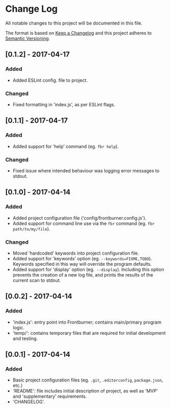 # Change Log
All notable changes to this project will be documented in this file.

The format is based on [Keep a Changelog](http://keepachangelog.com/)
and this project adheres to [Semantic Versioning](http://semver.org/).

## [0.1.2] - 2017-04-17
### Added
- Added ESLint config. file to project.

### Changed
- Fixed formatting in 'index.js', as per ESLint flags.

## [0.1.1] - 2017-04-17
### Added
- Added support for 'help' command (eg. `fbr help`).

### Changed
- Fixed issue where intended behaviour was logging error messages to stdout.

## [0.1.0] - 2017-04-14
### Added
- Added project configuration file ('config/frontburner.config.js').
- Added support for command line use via the `fbr` command (eg. `fbr path/to/my/file`).

### Changed
- Moved 'hardcoded' keywords into project configuration file.
- Added support for 'keywords' option (eg. `--keywords=FIXME,TODO`). Keywords specified in this way will override the program defaults.
- Added support for 'display' option (eg.` --display`). Including this option prevents the creation of a new log file, and prints the results of the current scan to stdout.

## [0.0.2] - 2017-04-14
### Added
- 'index.js': entry point into Frontburner; contains main/primary program logic.
- 'temp/': contains temporary files that are required for initial development and testing.

## [0.0.1] - 2017-04-14
### Added
- Basic project configuration files (eg. `.git`, `.editorconfig`, `package.json`, etc.)
- 'README': file includes initial description of project, as well as 'MVP' and 'supplementary' requirements.
- 'CHANGELOG'.
